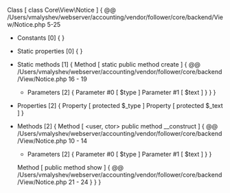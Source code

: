 Class [ <user> class Core\View\Notice ] {
  @@ /Users/vmalyshev/webserver/accounting/vendor/follower/core/backend/View/Notice.php 5-25

  - Constants [0] {
  }

  - Static properties [0] {
  }

  - Static methods [1] {
    Method [ <user> static public method create ] {
      @@ /Users/vmalyshev/webserver/accounting/vendor/follower/core/backend/View/Notice.php 16 - 19

      - Parameters [2] {
        Parameter #0 [ <required> $type ]
        Parameter #1 [ <required> $text ]
      }
    }
  }

  - Properties [2] {
    Property [ <default> protected $_type ]
    Property [ <default> protected $_text ]
  }

  - Methods [2] {
    Method [ <user, ctor> public method __construct ] {
      @@ /Users/vmalyshev/webserver/accounting/vendor/follower/core/backend/View/Notice.php 10 - 14

      - Parameters [2] {
        Parameter #0 [ <required> $type ]
        Parameter #1 [ <required> $text ]
      }
    }

    Method [ <user> public method show ] {
      @@ /Users/vmalyshev/webserver/accounting/vendor/follower/core/backend/View/Notice.php 21 - 24
    }
  }
}
